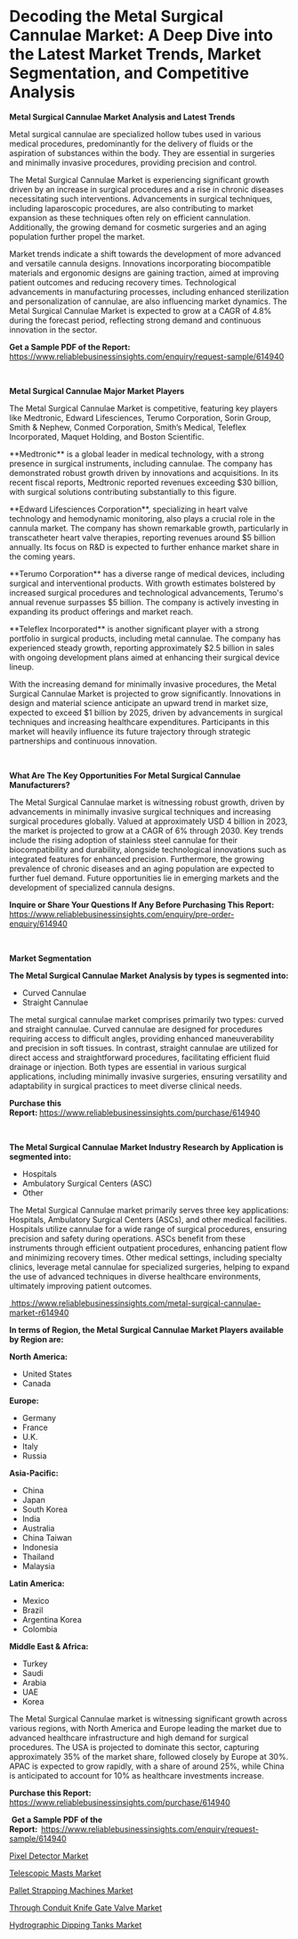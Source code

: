 <p><h1>Decoding the Metal Surgical Cannulae Market: A Deep Dive into the Latest Market Trends, Market Segmentation, and Competitive Analysis</h1></p><p><strong>Metal Surgical Cannulae Market Analysis and Latest Trends</strong></p>
<p><p>Metal surgical cannulae are specialized hollow tubes used in various medical procedures, predominantly for the delivery of fluids or the aspiration of substances within the body. They are essential in surgeries and minimally invasive procedures, providing precision and control. </p><p>The Metal Surgical Cannulae Market is experiencing significant growth driven by an increase in surgical procedures and a rise in chronic diseases necessitating such interventions. Advancements in surgical techniques, including laparoscopic procedures, are also contributing to market expansion as these techniques often rely on efficient cannulation. Additionally, the growing demand for cosmetic surgeries and an aging population further propel the market.</p><p>Market trends indicate a shift towards the development of more advanced and versatile cannula designs. Innovations incorporating biocompatible materials and ergonomic designs are gaining traction, aimed at improving patient outcomes and reducing recovery times. Technological advancements in manufacturing processes, including enhanced sterilization and personalization of cannulae, are also influencing market dynamics. The Metal Surgical Cannulae Market is expected to grow at a CAGR of 4.8% during the forecast period, reflecting strong demand and continuous innovation in the sector.</p></p>
<p><strong>Get a Sample PDF of the Report:&nbsp;</strong> <a href="https://www.reliablebusinessinsights.com/enquiry/request-sample/614940?utm_campaign=1723&utm_medium=2&utm_source=Github&utm_content=ia&utm_term=18102024&utm_id=metal-surgical-cannulae">https://www.reliablebusinessinsights.com/enquiry/request-sample/614940</a></p>
<p>&nbsp;</p>
<p><strong>Metal Surgical Cannulae Major Market Players</strong></p>
<p><p>The Metal Surgical Cannulae Market is competitive, featuring key players like Medtronic, Edward Lifesciences, Terumo Corporation, Sorin Group, Smith & Nephew, Conmed Corporation, Smith’s Medical, Teleflex Incorporated, Maquet Holding, and Boston Scientific.</p><p>**Medtronic** is a global leader in medical technology, with a strong presence in surgical instruments, including cannulae. The company has demonstrated robust growth driven by innovations and acquisitions. In its recent fiscal reports, Medtronic reported revenues exceeding $30 billion, with surgical solutions contributing substantially to this figure.</p><p>**Edward Lifesciences Corporation**, specializing in heart valve technology and hemodynamic monitoring, also plays a crucial role in the cannula market. The company has shown remarkable growth, particularly in transcatheter heart valve therapies, reporting revenues around $5 billion annually. Its focus on R&D is expected to further enhance market share in the coming years.</p><p>**Terumo Corporation** has a diverse range of medical devices, including surgical and interventional products. With growth estimates bolstered by increased surgical procedures and technological advancements, Terumo's annual revenue surpasses $5 billion. The company is actively investing in expanding its product offerings and market reach.</p><p>**Teleflex Incorporated** is another significant player with a strong portfolio in surgical products, including metal cannulae. The company has experienced steady growth, reporting approximately $2.5 billion in sales with ongoing development plans aimed at enhancing their surgical device lineup.</p><p>With the increasing demand for minimally invasive procedures, the Metal Surgical Cannulae Market is projected to grow significantly. Innovations in design and material science anticipate an upward trend in market size, expected to exceed $1 billion by 2025, driven by advancements in surgical techniques and increasing healthcare expenditures. Participants in this market will heavily influence its future trajectory through strategic partnerships and continuous innovation.</p></p>
<p>&nbsp;</p>
<p><strong>What Are The Key Opportunities For Metal Surgical Cannulae Manufacturers?</strong></p>
<p><p>The Metal Surgical Cannulae market is witnessing robust growth, driven by advancements in minimally invasive surgical techniques and increasing surgical procedures globally. Valued at approximately USD 4 billion in 2023, the market is projected to grow at a CAGR of 6% through 2030. Key trends include the rising adoption of stainless steel cannulae for their biocompatibility and durability, alongside technological innovations such as integrated features for enhanced precision. Furthermore, the growing prevalence of chronic diseases and an aging population are expected to further fuel demand. Future opportunities lie in emerging markets and the development of specialized cannula designs.</p></p>
<p><strong>Inquire or Share Your Questions If Any Before Purchasing This Report:</strong> <a href="https://www.reliablebusinessinsights.com/enquiry/pre-order-enquiry/614940?utm_campaign=1723&utm_medium=2&utm_source=Github&utm_content=ia&utm_term=18102024&utm_id=metal-surgical-cannulae">https://www.reliablebusinessinsights.com/enquiry/pre-order-enquiry/614940</a></p>
<p>&nbsp;</p>
<p><strong>Market Segmentation</strong></p>
<p><strong>The Metal Surgical Cannulae Market Analysis by types is segmented into:</strong></p>
<p><ul><li>Curved Cannulae</li><li>Straight Cannulae</li></ul></p>
<p><p>The metal surgical cannulae market comprises primarily two types: curved and straight cannulae. Curved cannulae are designed for procedures requiring access to difficult angles, providing enhanced maneuverability and precision in soft tissues. In contrast, straight cannulae are utilized for direct access and straightforward procedures, facilitating efficient fluid drainage or injection. Both types are essential in various surgical applications, including minimally invasive surgeries, ensuring versatility and adaptability in surgical practices to meet diverse clinical needs.</p></p>
<p><strong>Purchase this Report:&nbsp;</strong><a href="https://www.reliablebusinessinsights.com/purchase/614940?utm_campaign=1723&utm_medium=2&utm_source=Github&utm_content=ia&utm_term=18102024&utm_id=metal-surgical-cannulae">https://www.reliablebusinessinsights.com/purchase/614940</a></p>
<p>&nbsp;</p>
<p><strong>The Metal Surgical Cannulae Market Industry Research by Application is segmented into:</strong></p>
<p><ul><li>Hospitals</li><li>Ambulatory Surgical Centers (ASC)</li><li>Other</li></ul></p>
<p><p>The Metal Surgical Cannulae market primarily serves three key applications: Hospitals, Ambulatory Surgical Centers (ASCs), and other medical facilities. Hospitals utilize cannulae for a wide range of surgical procedures, ensuring precision and safety during operations. ASCs benefit from these instruments through efficient outpatient procedures, enhancing patient flow and minimizing recovery times. Other medical settings, including specialty clinics, leverage metal cannulae for specialized surgeries, helping to expand the use of advanced techniques in diverse healthcare environments, ultimately improving patient outcomes.</p></p>
<p><a href="https://www.reliablebusinessinsights.com/metal-surgical-cannulae-market-r614940?utm_campaign=1723&utm_medium=2&utm_source=Github&utm_content=ia&utm_term=18102024&utm_id=metal-surgical-cannulae">&nbsp;https://www.reliablebusinessinsights.com/metal-surgical-cannulae-market-r614940</a></p>
<p><strong>In terms of Region, the Metal Surgical Cannulae Market Players available by Region are:</strong></p>
<p>
    <p> <strong> North America: </strong>
        <ul>
            <li>United States</li>
            <li>Canada</li>
        </ul>
        </p> 
    <p> <strong> Europe: </strong>
        <ul>
            <li>Germany</li>
            <li>France</li>
            <li>U.K.</li>
            <li>Italy</li>
            <li>Russia</li>
        </ul>
        </p> 
    <p> <strong> Asia-Pacific: </strong>
        <ul>
            <li>China</li>
            <li>Japan</li>
            <li>South Korea</li>
            <li>India</li>
            <li>Australia</li>
            <li>China Taiwan</li>
            <li>Indonesia</li>
            <li>Thailand</li>
            <li>Malaysia</li>
        </ul>
        </p> 
    <p> <strong> Latin America: </strong>
        <ul>
            <li>Mexico</li>
            <li>Brazil</li>
            <li>Argentina Korea</li>
            <li>Colombia</li>
        </ul>
        </p> 
    <p> <strong> Middle East & Africa: </strong>
        <ul>
            <li>Turkey</li>
            <li>Saudi</li>
            <li>Arabia</li>
            <li>UAE</li>
            <li>Korea</li>
        </ul>
    </p>
    </p>
<p><p>The Metal Surgical Cannulae market is witnessing significant growth across various regions, with North America and Europe leading the market due to advanced healthcare infrastructure and high demand for surgical procedures. The USA is projected to dominate this sector, capturing approximately 35% of the market share, followed closely by Europe at 30%. APAC is expected to grow rapidly, with a share of around 25%, while China is anticipated to account for 10% as healthcare investments increase.</p></p>
<p><strong>Purchase this Report: </strong><a href="https://www.reliablebusinessinsights.com/purchase/614940?utm_campaign=1723&utm_medium=2&utm_source=Github&utm_content=ia&utm_term=18102024&utm_id=metal-surgical-cannulae">https://www.reliablebusinessinsights.com/purchase/614940</a></p>
<p>&nbsp;<strong>Get a Sample PDF of the Report:&nbsp;&nbsp;</strong><a href="https://www.reliablebusinessinsights.com/enquiry/request-sample/614940?utm_campaign=1723&utm_medium=2&utm_source=Github&utm_content=ia&utm_term=18102024&utm_id=metal-surgical-cannulae">https://www.reliablebusinessinsights.com/enquiry/request-sample/614940</a></p>
<p><strong></strong></p>
<p><p><a href="https://www.linkedin.com/pulse/future-pixel-detector-market-global-forecast-trends-2024-ngtuf?utm_campaign=1723&utm_medium=2&utm_source=Github&utm_content=ia&utm_term=18102024&utm_id=metal-surgical-cannulae">Pixel Detector Market</a></p><p><a href="https://www.linkedin.com/pulse/telescopic-masts-market-innovations-trends-comprehensive-upsef?utm_campaign=1723&utm_medium=2&utm_source=Github&utm_content=ia&utm_term=18102024&utm_id=metal-surgical-cannulae">Telescopic Masts Market</a></p><p><a href="https://www.linkedin.com/pulse/navigating-global-pallet-strapping-machines-market-landscape-wnxnf?utm_campaign=1723&utm_medium=2&utm_source=Github&utm_content=ia&utm_term=18102024&utm_id=metal-surgical-cannulae">Pallet Strapping Machines Market</a></p><p><a href="https://www.linkedin.com/pulse/through-conduit-knife-gate-valve-market-matrix-applications-types-orq7f?utm_campaign=1723&utm_medium=2&utm_source=Github&utm_content=ia&utm_term=18102024&utm_id=metal-surgical-cannulae">Through Conduit Knife Gate Valve Market</a></p><p><a href="https://www.linkedin.com/pulse/pulse-hydrographic-dipping-tanks-rhythms-change-market-resonance-znfef?utm_campaign=1723&utm_medium=2&utm_source=Github&utm_content=ia&utm_term=18102024&utm_id=metal-surgical-cannulae">Hydrographic Dipping Tanks Market</a></p></p>